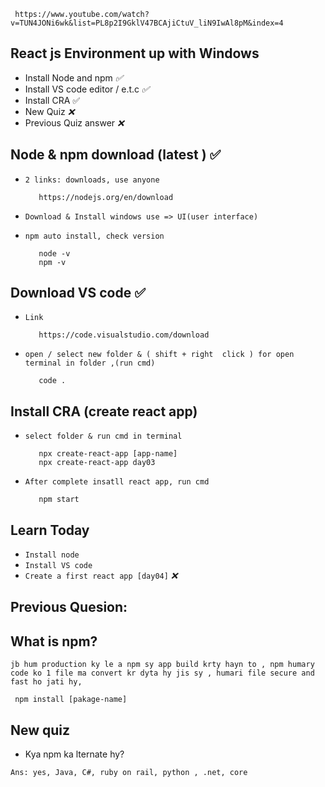      https://www.youtube.com/watch?v=TUN4JONi6wk&list=PL8p2I9GklV47BCAjiCtuV_liN9IwAl8pM&index=4

## React js Environment up with Windows

* Install Node and npm _✅_
* Install VS code editor / e.t.c _✅_
* Install CRA ✅
* New Quiz _❌_
* Previous Quiz answer _❌_

## Node & npm download (latest ) ✅
* `2 links: downloads, use anyone`

         https://nodejs.org/en/download

* `Download & Install windows use => UI(user interface)`

* `npm auto install, check version`

         node -v
         npm -v


## Download VS code ✅

* `Link`

         https://code.visualstudio.com/download

* `open / select new folder & ( shift + right  click ) for open terminal in folder ,(run cmd)`

         code .
         

## Install CRA (create react app)

* `select folder & run cmd in terminal`

         npx create-react-app [app-name]
         npx create-react-app day03

* `After complete insatll react app, run cmd`

         npm start


## Learn Today

* `Install node`
* `Install VS code`
* `Create a first react app [day04]`  _❌_


##
## Previous Quesion:
## What is npm?

`jb hum production ky le a npm sy app build krty hayn to , npm humary code ko 1 file ma convert kr dyta hy jis sy , humari file secure and fast ho jati hy,`

     npm install [pakage-name]

## 
## New quiz
* Kya npm ka lternate hy?

`Ans: yes, Java, C#, ruby on rail, python , .net, core`